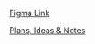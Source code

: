 [Figma Link](https://www.figma.com/file/DlsUQoJYjes0hYEriJKh8Z/SES-Hacakthon?node-id=0%3A1)

[Plans, Ideas & Notes](https://docs.google.com/document/d/12llNbsNQlkUaXNSI-0O3HIoNg5QrIq0YqyfdkAMXF5A/edit)
